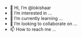 - 👋 Hi, I’m @lokishaar
- 👀 I’m interested in ...
- 🌱 I’m currently learning ...
- 💞️ I’m looking to collaborate on ...
- 📫 How to reach me ...

<!---
lokishaar/lokishaar is a ✨ special ✨ repository because its `README.md` (this file) appears on your GitHub profile.
You can click the Preview link to take a look at your changes.
--->
